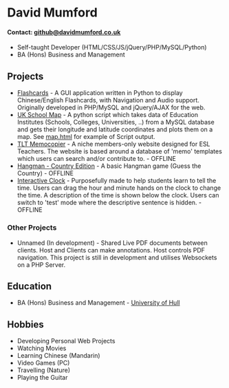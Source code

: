 # David Mumford

#### **Contact:** [github@davidmumford.co.uk](mailto:github@davidmumford.co.uk)

* Self-taught Developer (HTML/CSS/JS/jQuery/PHP/MySQL/Python)
* BA (Hons) Business and Management

## Projects

* [Flashcards](https://github.com/dmumford/Flashcards/) - A GUI application written in Python to display Chinese/English Flashcards, with Navigation and Audio support. Originally developed in PHP/MySQL and jQuery/AJAX for the web.
* [UK School Map](https://github.com/dmumford/UK-School-Map) - A python script which takes data of Education Institutes (Schools, Colleges, Universities, ..) from a MySQL database and gets their longitude and latitude coordinates and plots them on a map. See [map.html](https://github.com/dmumford/UK-School-Map/blob/main/map.html) for example of Script output.
* [TLT Memocopier](https://memocopier.com) - A niche members-only website designed for ESL Teachers. The website is based around a database of 'memo' templates which users can search and/or contribute to. - OFFLINE
* [Hangman - Country Edition](https://memocopier.com/learn/games/hangman/) - A basic Hangman game (Guess the Country) - OFFLINE
* [Interactive Clock](https://memocopier.com/learn/resources/clock) - Purposefully made to help students learn to tell the time. Users can drag the hour and minute hands on the clock to change the time. A description of the time is shown below the clock. Users can switch to 'test' mode where the descriptive sentence is hidden. - OFFLINE

### Other Projects

* Unnamed (In development) - Shared Live PDF documents between clients. Host and Clients can make annotations. Host controls PDF navigation. This project is still in development and utilises Websockets on a PHP Server.

## Education

* BA (Hons) Business and Management - [University of Hull](https://www.hull.ac.uk/)

## Hobbies

* Developing Personal Web Projects
* Watching Movies
* Learning Chinese (Mandarin)
* Video Games (PC)
* Travelling (Nature)
* Playing the Guitar
